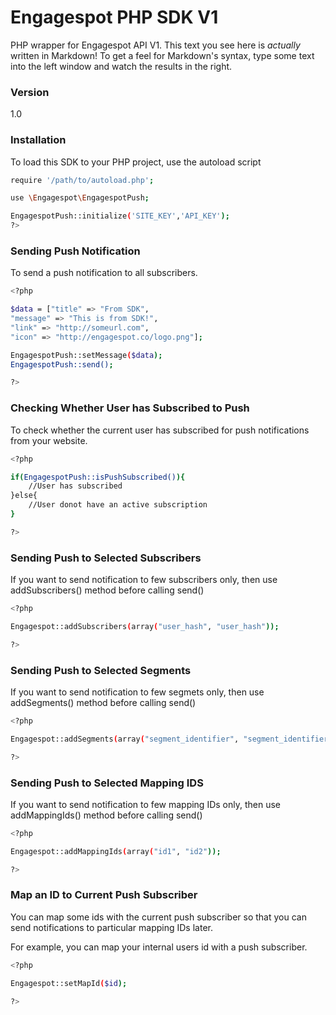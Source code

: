 # Engagespot PHP SDK V1

PHP wrapper for Engagespot API V1.
This text you see here is *actually* written in Markdown! To get a feel for Markdown's syntax, type some text into the left window and watch the results in the right.

### Version
1.0

### Installation

To load this SDK to your PHP project, use the autoload script

```sh
require '/path/to/autoload.php';

use \Engagespot\EngagespotPush;

EngagespotPush::initialize('SITE_KEY','API_KEY');
?>
```

### Sending Push Notification

To send a push notification to all subscribers.

```sh
<?php

$data = ["title" => "From SDK", 
"message" => "This is from SDK!", 
"link" => "http://someurl.com", 
"icon" => "http://engagespot.co/logo.png"];

EngagespotPush::setMessage($data);
EngagespotPush::send();

?>
```


### Checking Whether User has Subscribed to Push

To check whether the current user has subscribed for push notifications from your website.
```sh
<?php

if(EngagespotPush::isPushSubscribed()){
    //User has subscribed
}else{
    //User donot have an active subscription
}

?>
```

### Sending Push to Selected Subscribers

If you want to send notification to few subscribers only, then use addSubscribers() method before calling send()

```sh
<?php

Engagespot::addSubscribers(array("user_hash", "user_hash"));

?>
```

### Sending Push to Selected Segments

If you want to send notification to few segmets only, then use addSegments() method before calling send()

```sh
<?php

Engagespot::addSegments(array("segment_identifier", "segment_identifier"));

?>
```

### Sending Push to Selected Mapping IDS

If you want to send notification to few mapping IDs only, then use addMappingIds() method before calling send()

```sh
<?php

Engagespot::addMappingIds(array("id1", "id2"));

?>
```

### Map an ID to Current Push Subscriber
You can map some ids with the current push subscriber so that you can send notifications to particular mapping IDs later.

For example, you can map your internal users id with a push subscriber.

```sh
<?php

Engagespot::setMapId($id);

?>
```
